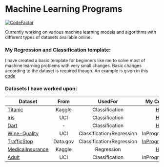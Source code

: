 # Machine Learning Programs
[![CodeFactor](https://www.codefactor.io/repository/github/vibhavnirmal/machinelearningprograms/badge)](https://www.codefactor.io/repository/github/vibhavnirmal/machinelearningprograms)

Currently working on various machine learning models and algorithms with different types of datasets available online.

### My Regression and Classification template:
I have created a basic template for beginners like me to solve most of machine learning problems with very small changes.
Basic changes according to the dataset is required though.
An example is given in this [code](https://github.com/vibhavnirmal/MachineLearningPrograms/tree/master/template "ML template")


### Datasets I have worked upon:

|**Dataset**|**From**|**UsedFor**|**My Code**|
|-------  |:--------:|:--------:| -------:|
| [Titanic](https://www.kaggle.com/c/titanic "Titanic Dataset on Kaggle")| Kaggle | Classification | [Here](https://github.com/vibhavnirmal/MachineLearningPrograms/tree/master/Kaggle/titanic) |
|[Iris](https://archive.ics.uci.edu/ml/datasets/Iris/ "Iris Dataset on UCI archive") | UCI | Classification | [Here](https://github.com/vibhavnirmal/MachineLearningPrograms/tree/master/Classification/iris) |
|[Dart](https://github.com/ben519/MLPB/tree/master/Problems/Classify%20Dart%20Throwers/_Data "Hypothetical Dataset generated with script") | - |Classification| [Here](https://github.com/vibhavnirmal/MachineLearningPrograms/tree/master/Classification/dart) |
|[Wine-Quality](https://archive.ics.uci.edu/ml/datasets/Wine+Quality)| UCI |Classification/Regression|InProgress|
|[TrafficStop](https://catalog.data.gov/dataset/police-traffic-stops-by-gender-and-ethnicity)| Data.gov |Classification/Regression|[InProgress](https://github.com/vibhavnirmal/MachineLearningPrograms/tree/master/Regression/trafficstop)|
|[MedicalInsurance](https://www.kaggle.com/mirichoi0218/insurance)| Kaggle |Regression|[Here](https://www.kaggle.com/vibhavnirmal/insurancemodel)|
|[Adult](https://archive.ics.uci.edu/ml/datasets/Adult)| UCI |Classification|InProgress|
